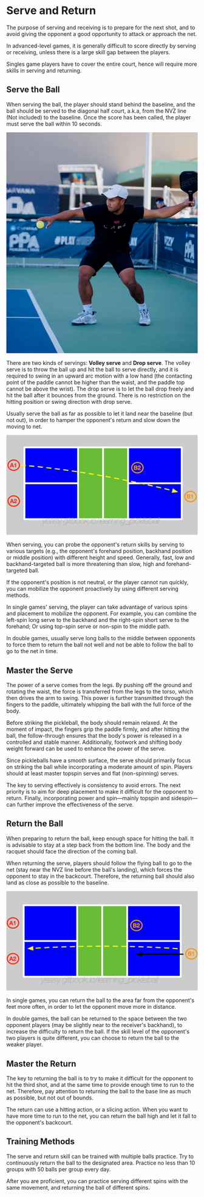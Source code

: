 # Serve and Return

The purpose of serving and receiving is to prepare for the next shot, and to avoid giving the opponent a good opportunity to attack or approach the net.

In advanced-level games, it is generally difficult to score directly by serving or receiving, unless there is a large skill gap between the players.

Singles game players have to cover the entire court, hence will require more skills in serving and returning.

## Serve the Ball

When serving the ball, the player should stand behind the baseline, and the ball should be served to the diagonal half court, a.k.a, from the NVZ line (Not included) to the baseline. Once the score has been called, the player must serve the ball within 10 seconds.

![Pickleball Serve](_images/serve.webp)

There are two kinds of servings: **Volley serve** and **Drop serve**. The volley serve is to throw the ball up and hit the ball to serve directly, and it is required to swing in an upward arc motion with a low hand (the contacting point of the paddle cannot be higher than the waist, and the paddle top cannot be above the wrist). The drop serve is to let the ball drop freely and hit the ball after it bounces from the ground. There is no restriction on the hitting position or swing direction with drop serve.

Usually serve the ball as far as possible to let it land near the baseline (but not out), in order to hamper the opponent's return and slow down the moving to net.

![Serve in Double Games](_images/double-serve.png)

When serving, you can probe the opponent's return skills by serving to various targets (e.g., the opponent's forehand position, backhand position or middle position) with different height and speed. Generally, fast, low and backhand-targeted ball is more threatening than slow, high and forehand-targeted ball.

If the opponent's position is not neutral, or the player cannot run quickly, you can mobilize the opponent proactively by using different serving methods.

In single games' serving, the player can take advantage of various spins and placement to mobilize the opponent. For example, you can combine the left-spin long serve to the backhand and the right-spin short serve to the forehand; Or using top-spin serve or non-spin to the middle path.

In double games, usually serve long balls to the middle between opponents to force them to return the ball not well and not be able to follow the ball to go to the net in time.

## Master the Serve

The power of a serve comes from the legs. By pushing off the ground and rotating the waist, the force is transferred from the legs to the torso, which then drives the arm to swing. This power is further transmitted through the fingers to the paddle, ultimately whipping the ball with the full force of the body. 

Before striking the pickleball, the body should remain relaxed. At the moment of impact, the fingers grip the paddle firmly, and after hitting the ball, the follow-through ensures that the body's power is released in a controlled and stable manner. Additionally, footwork and shifting body weight forward can be used to enhance the power of the serve. 

Since pickleballs have a smooth surface, the serve should primarily focus on striking the ball while incorporating a moderate amount of spin. Players should at least master topspin serves and flat (non-spinning) serves. 

The key to serving effectively is consistency to avoid errors. The next priority is to aim for deep placement to make it difficult for the opponent to return. Finally, incorporating power and spin—mainly topspin and sidespin—can further improve the effectiveness of the serve.

## Return the Ball
When preparing to return the ball, keep enough space for hitting the ball. It is advisable to stay at a step back from the bottom line. The body and the racquet should face the direction of the coming ball.

When returning the serve, players should follow the flying ball to go to the net (stay near the NVZ line before the ball's landing), which forces the opponent to stay in the backcourt. Therefore, the returning ball should also land as close as possible to the baseline.

![Return in Double Games](_images/double-return.png)

In single games, you can return the ball to the area far from the opponent's feet more often, in order to let the opponent move more in distance.

In double games, the ball can be returned to the space between the two opponent players (may be slightly near to the receiver's backhand), to increase the difficulty to return the ball. If the skill level of the opponent's two players is quite different, you can choose to return the ball to the weaker player.

## Master the Return

The key to returning the ball is to try to make it difficult for the opponent to hit the third shot, and at the same time to provide enough time to run to the net. Therefore, pay attention to returning the ball to the base line as much as possible, but not out of bounds.

The return can use a hitting action, or a slicing action. When you want to have more time to run to the net, you can return the ball high and let it fall to the opponent's backcourt.

## Training Methods
The serve and return skill can be trained with multiple balls practice. Try to continuously return the ball to the designated area. Practice no less than 10 groups with 50 balls per group every day.

After you are proficient, you can practice serving different spins with the same movement, and returning the ball of different spins.
